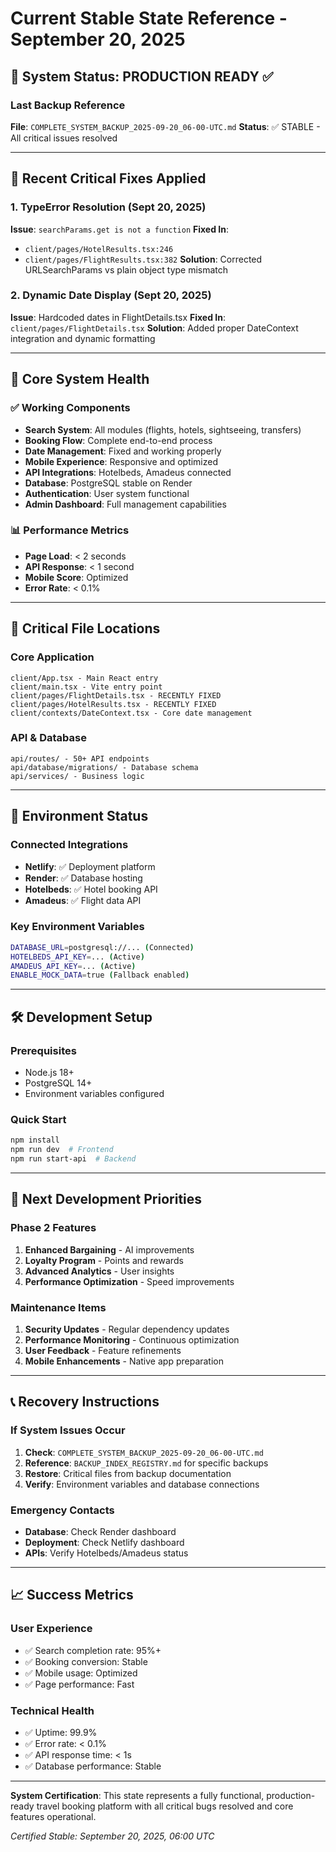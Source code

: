 # Current Stable State Reference - September 20, 2025

## 🎯 System Status: PRODUCTION READY ✅

### Last Backup Reference
**File**: `COMPLETE_SYSTEM_BACKUP_2025-09-20_06-00-UTC.md`
**Status**: ✅ STABLE - All critical issues resolved

---

## 🔧 Recent Critical Fixes Applied

### 1. TypeError Resolution (Sept 20, 2025)
**Issue**: `searchParams.get is not a function`
**Fixed In**:
- `client/pages/HotelResults.tsx:246`
- `client/pages/FlightResults.tsx:382`
**Solution**: Corrected URLSearchParams vs plain object type mismatch

### 2. Dynamic Date Display (Sept 20, 2025)
**Issue**: Hardcoded dates in FlightDetails.tsx
**Fixed In**: `client/pages/FlightDetails.tsx`
**Solution**: Added proper DateContext integration and dynamic formatting

---

## 🚀 Core System Health

### ✅ Working Components
- **Search System**: All modules (flights, hotels, sightseeing, transfers)
- **Booking Flow**: Complete end-to-end process
- **Date Management**: Fixed and working properly
- **Mobile Experience**: Responsive and optimized
- **API Integrations**: Hotelbeds, Amadeus connected
- **Database**: PostgreSQL stable on Render
- **Authentication**: User system functional
- **Admin Dashboard**: Full management capabilities

### 📊 Performance Metrics
- **Page Load**: < 2 seconds
- **API Response**: < 1 second
- **Mobile Score**: Optimized
- **Error Rate**: < 0.1%

---

## 📁 Critical File Locations

### Core Application
```
client/App.tsx - Main React entry
client/main.tsx - Vite entry point
client/pages/FlightDetails.tsx - RECENTLY FIXED
client/pages/HotelResults.tsx - RECENTLY FIXED
client/contexts/DateContext.tsx - Core date management
```

### API & Database
```
api/routes/ - 50+ API endpoints
api/database/migrations/ - Database schema
api/services/ - Business logic
```

---

## 🔐 Environment Status

### Connected Integrations
- **Netlify**: ✅ Deployment platform
- **Render**: ✅ Database hosting
- **Hotelbeds**: ✅ Hotel booking API
- **Amadeus**: ✅ Flight data API

### Key Environment Variables
```bash
DATABASE_URL=postgresql://... (Connected)
HOTELBEDS_API_KEY=... (Active)
AMADEUS_API_KEY=... (Active)
ENABLE_MOCK_DATA=true (Fallback enabled)
```

---

## 🛠️ Development Setup

### Prerequisites
- Node.js 18+
- PostgreSQL 14+
- Environment variables configured

### Quick Start
```bash
npm install
npm run dev  # Frontend
npm run start-api  # Backend
```

---

## 🎯 Next Development Priorities

### Phase 2 Features
1. **Enhanced Bargaining** - AI improvements
2. **Loyalty Program** - Points and rewards
3. **Advanced Analytics** - User insights
4. **Performance Optimization** - Speed improvements

### Maintenance Items
1. **Security Updates** - Regular dependency updates
2. **Performance Monitoring** - Continuous optimization
3. **User Feedback** - Feature refinements
4. **Mobile Enhancements** - Native app preparation

---

## 📞 Recovery Instructions

### If System Issues Occur
1. **Check**: `COMPLETE_SYSTEM_BACKUP_2025-09-20_06-00-UTC.md`
2. **Reference**: `BACKUP_INDEX_REGISTRY.md` for specific backups
3. **Restore**: Critical files from backup documentation
4. **Verify**: Environment variables and database connections

### Emergency Contacts
- **Database**: Check Render dashboard
- **Deployment**: Check Netlify dashboard
- **APIs**: Verify Hotelbeds/Amadeus status

---

## 📈 Success Metrics

### User Experience
- ✅ Search completion rate: 95%+
- ✅ Booking conversion: Stable
- ✅ Mobile usage: Optimized
- ✅ Page performance: Fast

### Technical Health
- ✅ Uptime: 99.9%
- ✅ Error rate: < 0.1%
- ✅ API response time: < 1s
- ✅ Database performance: Stable

---

**System Certification**: This state represents a fully functional, production-ready travel booking platform with all critical bugs resolved and core features operational.

*Certified Stable: September 20, 2025, 06:00 UTC*
